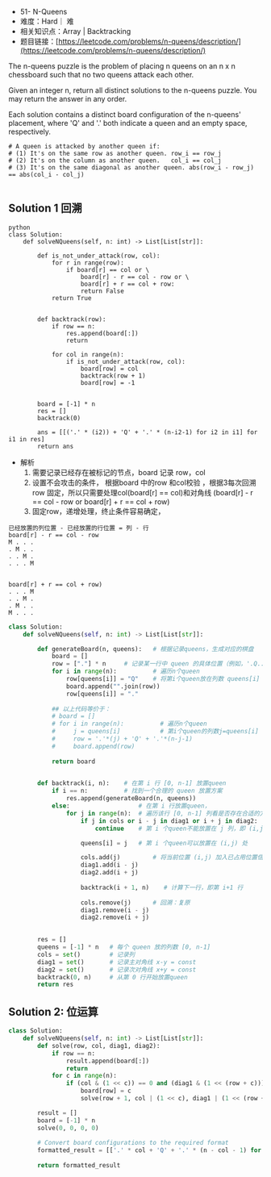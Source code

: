 
* 51- N-Queens
* 难度：Hard｜ 难
* 相关知识点：Array | Backtracking
* 题目链接：[https://leetcode.com/problems/n-queens/description/](https://leetcode.com/problems/n-queens/description/)


The n-queens puzzle is the problem of placing n queens on an n x n chessboard such that no two queens attack each other.

Given an integer n, return all distinct solutions to the n-queens puzzle. You may return the answer in any order.

Each solution contains a distinct board configuration of the n-queens' placement, where 'Q' and '.' both indicate a queen and an empty space, respectively.

```
# A queen is attacked by another queen if:
# (1) It's on the same row as another queen. row_i == row_j
# (2) It's on the column as another queen.   col_i == col_j
# (3) It's on the same diagonal as another queen. abs(row_i - row_j) == abs(col_i - col_j)


```

## Solution 1 回溯
```
python
class Solution:
    def solveNQueens(self, n: int) -> List[List[str]]:

        def is_not_under_attack(row, col):
            for r in range(row):
                if board[r] == col or \
                    board[r] - r == col - row or \
                    board[r] + r == col + row:
                    return False
            return True
            
            
        def backtrack(row):
            if row == n:
                res.append(board[:])
                return 

            for col in range(n):
                if is_not_under_attack(row, col):
                    board[row] = col
                    backtrack(row + 1)
                    board[row] = -1
                    

        board = [-1] * n
        res = []
        backtrack(0)
        
        ans = [[('.' * (i2)) + 'Q' + '.' * (n-i2-1) for i2 in i1] for i1 in res]
        return ans    

```
* 解析
  1. 需要记录已经存在被标记的节点，board 记录 row，col
  2. 设置不会攻击的条件， 根据board 中的row 和col校验 ，根据3每次回溯row 固定，所以只需要处理col(board[r] == col)和对角线 (board[r] - r == col - row or board[r] + r == col + row)
  3. 固定row，递增处理，终止条件容易确定，

```
已经放置的列位置 - 已经放置的行位置 = 列 - 行
board[r] - r == col - row 
M . . .
. M . .
. . M .
. . . M
```

```

board[r] + r == col + row)
. . . M
. . M .
. M . .
M . . .
```

```python
class Solution:
    def solveNQueens(self, n: int) -> List[List[str]]:

        def generateBoard(n, queens):   # 根据记录queens，生成对应的棋盘
            board = []
            row = ["."] * n     # 记录某一行中 queen 的具体位置（例如，'.Q..' 表示queen位于第1列）
            for i in range(n):          # 遍历n个queen
                row[queens[i]] = "Q"    # 将第i个queen放在列数 queens[i] 上
                board.append("".join(row))
                row[queens[i]] = "."
            
            ## 以上代码等价于：
            # board = []
            # for i in range(n):          # 遍历n个queen
            #     j = queens[i]           # 第i个queen的列数j=queens[i]
            #     row = '.'*(j) + 'Q' + '.'*(n-j-1)
            #     board.append(row)
            
            return board
        

        def backtrack(i, n):    # 在第 i 行 [0, n-1] 放置queen
            if i == n:          # 找到一个合理的 queen 放置方案
                res.append(generateBoard(n, queens))
            else:                   # 在第 i 行放置queen，
                for j in range(n):  # 遍历该行 [0, n-1] 列看是否存在合适的方案
                    if j in cols or i - j in diag1 or i + j in diag2:
                        continue    # 第 i 个queen不能放置在 j 列，即 (i,j) 处

                    queens[i] = j   # 第 i 个queen可以放置在 (i,j) 处

                    cols.add(j)         # 将当前位置 (i,j) 加入已占用位置信息中
                    diag1.add(i - j)
                    diag2.add(i + j)
                    
                    backtrack(i + 1, n)    # 计算下一行，即第 i+1 行
                    
                    cols.remove(j)      # 回溯：复原
                    diag1.remove(i - j)
                    diag2.remove(i + j)
        

        res = []
        queens = [-1] * n   # 每个 queen 放的列数 [0, n-1]
        cols = set()        # 记录列
        diag1 = set()       # 记录主对角线 x-y = const
        diag2 = set()       # 记录次对角线 x+y = const
        backtrack(0, n)     # 从第 0 行开始放置queen
        return res


```

## Solution 2: 位运算
```python
class Solution:
    def solveNQueens(self, n: int) -> List[List[str]]:
        def solve(row, col, diag1, diag2):
            if row == n:
                result.append(board[:])
                return
            for c in range(n):
                if (col & (1 << c)) == 0 and (diag1 & (1 << (row + c))) == 0 and (diag2 & (1 << (row - c + n - 1))) == 0:
                    board[row] = c
                    solve(row + 1, col | (1 << c), diag1 | (1 << (row + c)), diag2 | (1 << (row - c + n - 1)))

        result = []
        board = [-1] * n
        solve(0, 0, 0, 0)
        
        # Convert board configurations to the required format
        formatted_result = [['.' * col + 'Q' + '.' * (n - col - 1) for col in sol] for sol in result]
        
        return formatted_result

```

